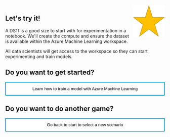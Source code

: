 <style>
.button  {
  border: none;
  color: black;
  width: 100%;
  padding: 12px 28px;
  background-color: white;
  border: 2px solid #008CBA;
  transition-duration: 0.4s;
}
.button:hover  {
  background-color: #008CBA;
  color: white; 
  border: 2px solid #008CBA;
}
</style>

<img style="float: right;width:100px;" src="../media/star.png">

## Let's try it!

A DS11 is a good size to start with for experimentation in a notebook. We'll create the compute and ensure the dataset is available within the Azure Machine Learning workspace. 

All data scientists will get access to the workspace so they can start experimenting and train models. 

## Do you want to get started?

<button class="button" onclick="window.location.href='https://docs.microsoft.com/learn/modules/train-local-model-with-azure-mls/';">Learn how to train a model with Azure Machine Learning</button>

## Do you want to do another game?

<button class="button" onclick="window.location.href='../../00-start-training';">Go back to start to select a new scenario</button>

<script>
    //Get all details elements
    const questions = document.querySelectorAll('details');

    //add event listener
    questions.forEach(det => {
        det.addEventListener('toggle', toggleOpenOneOnly)
    })

// toggle state of details elements
    function toggleOpenOneOnly(e) {
        questions.forEach(det => {
            if (det != this) {
                let splitText = det.innerHTML.split("</summary>");
                det.innerHTML = splitText[0] + "</summary>\nYou already asked one question.\n";
            }
            
            det.removeEventListener('toggle', toggleOpenOneOnly)
        });
    }
</script>
